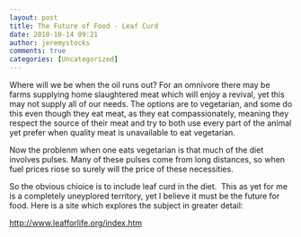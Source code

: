 ```yaml
---
layout: post
title: The Future of Food - Leaf Curd
date: 2010-10-14 09:21
author: jeremystocks
comments: true
categories: [Uncategorized]
---
```

Where will we be when the oil runs out? For an omnivore there may be farms supplying home slaughtered meat which will enjoy a revival, yet this may not supply all of our needs. The options are to vegetarian, and some do this even though they eat meat, as they eat compassionately, meaning they respect the source of their meat and try to both use every part of the animal yet prefer when quality meat is unavailable to eat vegetarian.

Now the problenm when one eats vegetarian is that much of the diet involves pulses. Many of these pulses come from long distances, so when fuel prices riose so surely will the price of these necessities.

So the obvious chioice is to include leaf curd in the diet.  This as yet for me is a completely uneyplored territory, yet I believe it must be the future for food. Here is a site which explores the subject in greater detail:

http://www.leafforlife.org/index.htm
